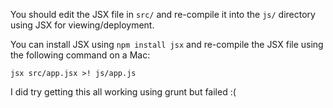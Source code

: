 You should edit the JSX file in `src/` and re-compile it into the `js/` directory using JSX for viewing/deployment.

You can install JSX using `npm install jsx` and re-compile the JSX file using the following command on a Mac:

    jsx src/app.jsx >! js/app.js

I did try getting this all working using grunt but failed :(